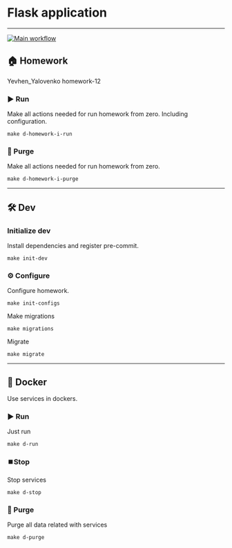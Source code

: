 # Flask application

---
[![Main workflow](https://github.com/hillel-i-python-pro-i-2023-06-23/homework_11__yevhen__yalovenko/actions/workflows/main-workflow.yml/badge.svg)](https://github.com/hillel-i-python-pro-i-2023-06-23/homework_11__yevhen__yalovenko/actions/workflows/main-workflow.yml)
## 🏠 Homework

Yevhen_Yalovenko homework-12

### ▶️ Run

Make all actions needed for run homework from zero. Including configuration.

```shell
make d-homework-i-run
```

### 🚮 Purge

Make all actions needed for run homework from zero.

```shell
make d-homework-i-purge
```

---

## 🛠️ Dev

### Initialize dev

Install dependencies and register pre-commit.

```shell
make init-dev
```

### ⚙️ Configure

Configure homework.

```shell
make init-configs
```

Make migrations

```shell
make migrations
```

Migrate

```shell
make migrate
```
---

## 🐳 Docker

Use services in dockers.

### ▶️ Run

Just run

```shell
make d-run
```

### ⏹️Stop

Stop services

```shell
make d-stop
```

### 🚮 Purge

Purge all data related with services

```shell
make d-purge
```
